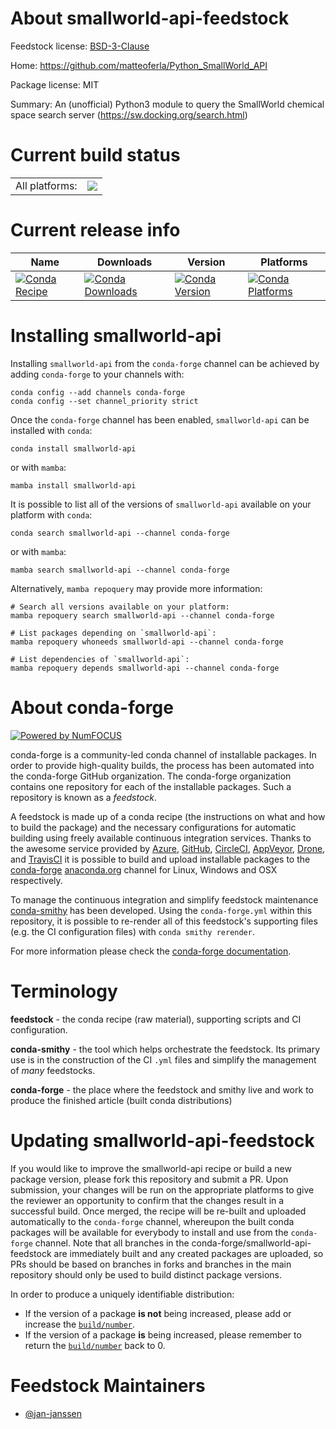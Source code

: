 About smallworld-api-feedstock
==============================

Feedstock license: [BSD-3-Clause](https://github.com/conda-forge/smallworld-api-feedstock/blob/main/LICENSE.txt)

Home: https://github.com/matteoferla/Python_SmallWorld_API

Package license: MIT

Summary: An (unofficial) Python3 module to query the SmallWorld chemical space search server (https://sw.docking.org/search.html)

Current build status
====================


<table><tr><td>All platforms:</td>
    <td>
      <a href="https://dev.azure.com/conda-forge/feedstock-builds/_build/latest?definitionId=21880&branchName=main">
        <img src="https://dev.azure.com/conda-forge/feedstock-builds/_apis/build/status/smallworld-api-feedstock?branchName=main">
      </a>
    </td>
  </tr>
</table>

Current release info
====================

| Name | Downloads | Version | Platforms |
| --- | --- | --- | --- |
| [![Conda Recipe](https://img.shields.io/badge/recipe-smallworld--api-green.svg)](https://anaconda.org/conda-forge/smallworld-api) | [![Conda Downloads](https://img.shields.io/conda/dn/conda-forge/smallworld-api.svg)](https://anaconda.org/conda-forge/smallworld-api) | [![Conda Version](https://img.shields.io/conda/vn/conda-forge/smallworld-api.svg)](https://anaconda.org/conda-forge/smallworld-api) | [![Conda Platforms](https://img.shields.io/conda/pn/conda-forge/smallworld-api.svg)](https://anaconda.org/conda-forge/smallworld-api) |

Installing smallworld-api
=========================

Installing `smallworld-api` from the `conda-forge` channel can be achieved by adding `conda-forge` to your channels with:

```
conda config --add channels conda-forge
conda config --set channel_priority strict
```

Once the `conda-forge` channel has been enabled, `smallworld-api` can be installed with `conda`:

```
conda install smallworld-api
```

or with `mamba`:

```
mamba install smallworld-api
```

It is possible to list all of the versions of `smallworld-api` available on your platform with `conda`:

```
conda search smallworld-api --channel conda-forge
```

or with `mamba`:

```
mamba search smallworld-api --channel conda-forge
```

Alternatively, `mamba repoquery` may provide more information:

```
# Search all versions available on your platform:
mamba repoquery search smallworld-api --channel conda-forge

# List packages depending on `smallworld-api`:
mamba repoquery whoneeds smallworld-api --channel conda-forge

# List dependencies of `smallworld-api`:
mamba repoquery depends smallworld-api --channel conda-forge
```


About conda-forge
=================

[![Powered by
NumFOCUS](https://img.shields.io/badge/powered%20by-NumFOCUS-orange.svg?style=flat&colorA=E1523D&colorB=007D8A)](https://numfocus.org)

conda-forge is a community-led conda channel of installable packages.
In order to provide high-quality builds, the process has been automated into the
conda-forge GitHub organization. The conda-forge organization contains one repository
for each of the installable packages. Such a repository is known as a *feedstock*.

A feedstock is made up of a conda recipe (the instructions on what and how to build
the package) and the necessary configurations for automatic building using freely
available continuous integration services. Thanks to the awesome service provided by
[Azure](https://azure.microsoft.com/en-us/services/devops/), [GitHub](https://github.com/),
[CircleCI](https://circleci.com/), [AppVeyor](https://www.appveyor.com/),
[Drone](https://cloud.drone.io/welcome), and [TravisCI](https://travis-ci.com/)
it is possible to build and upload installable packages to the
[conda-forge](https://anaconda.org/conda-forge) [anaconda.org](https://anaconda.org/)
channel for Linux, Windows and OSX respectively.

To manage the continuous integration and simplify feedstock maintenance
[conda-smithy](https://github.com/conda-forge/conda-smithy) has been developed.
Using the ``conda-forge.yml`` within this repository, it is possible to re-render all of
this feedstock's supporting files (e.g. the CI configuration files) with ``conda smithy rerender``.

For more information please check the [conda-forge documentation](https://conda-forge.org/docs/).

Terminology
===========

**feedstock** - the conda recipe (raw material), supporting scripts and CI configuration.

**conda-smithy** - the tool which helps orchestrate the feedstock.
                   Its primary use is in the construction of the CI ``.yml`` files
                   and simplify the management of *many* feedstocks.

**conda-forge** - the place where the feedstock and smithy live and work to
                  produce the finished article (built conda distributions)


Updating smallworld-api-feedstock
=================================

If you would like to improve the smallworld-api recipe or build a new
package version, please fork this repository and submit a PR. Upon submission,
your changes will be run on the appropriate platforms to give the reviewer an
opportunity to confirm that the changes result in a successful build. Once
merged, the recipe will be re-built and uploaded automatically to the
`conda-forge` channel, whereupon the built conda packages will be available for
everybody to install and use from the `conda-forge` channel.
Note that all branches in the conda-forge/smallworld-api-feedstock are
immediately built and any created packages are uploaded, so PRs should be based
on branches in forks and branches in the main repository should only be used to
build distinct package versions.

In order to produce a uniquely identifiable distribution:
 * If the version of a package **is not** being increased, please add or increase
   the [``build/number``](https://docs.conda.io/projects/conda-build/en/latest/resources/define-metadata.html#build-number-and-string).
 * If the version of a package **is** being increased, please remember to return
   the [``build/number``](https://docs.conda.io/projects/conda-build/en/latest/resources/define-metadata.html#build-number-and-string)
   back to 0.

Feedstock Maintainers
=====================

* [@jan-janssen](https://github.com/jan-janssen/)

